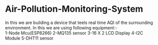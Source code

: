 # Air-Pollution-Monitoring-System
In this we are building a device that teels real time AQI of the surrounding environment. In this we are using following equipment:-  
1-Node Mcu(ESP8266)
2-MQ135 sensor
3-16 X 2 LCD Display 
4-I2C Module 
5-DHT11 sensor

